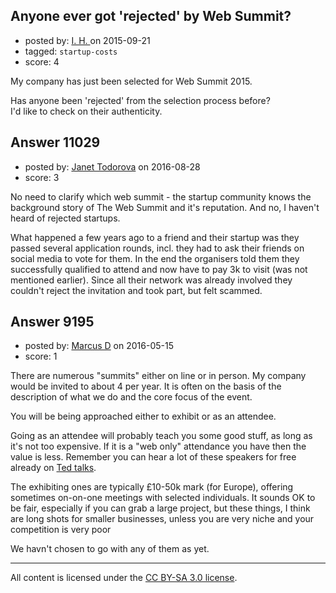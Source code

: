 ## Anyone ever got 'rejected' by Web Summit?

- posted by: [I. H. ](https://stackexchange.com/users/6989584/i-h) on 2015-09-21
- tagged: `startup-costs`
- score: 4

My company has just been selected for Web Summit 2015. 

Has anyone been 'rejected' from the selection process before?<br >
 I'd like to check on their authenticity. 


## Answer 11029

- posted by: [Janet Todorova](https://stackexchange.com/users/7047617/janet-todorova) on 2016-08-28
- score: 3

No need to clarify which web summit - the startup community knows the background story of The Web Summit and it's reputation. And no, I haven't heard of rejected startups.

What happened a few years ago to a friend and their startup was they passed several application rounds, incl. they had to ask their friends on social media to vote for them. In the end the organisers told them they successfully qualified to attend and now have to pay 3k to visit (was not mentioned earlier). Since all their network was already involved they couldn't reject the invitation and took part, but felt scammed.


## Answer 9195

- posted by: [Marcus D](https://stackexchange.com/users/258531/marcus-d) on 2016-05-15
- score: 1

<p>There are numerous "summits" either on line or in person. My company would be invited to about 4 per year. It is often on the basis of the description of what we do and the core focus of the event.</p>

<p>You will be being approached either to exhibit or as an attendee.</p>

<p>Going as an attendee will probably teach you some good stuff, as long as it's not too expensive. If it is a "web only" attendance you have then the value is less. Remember you can hear a lot of these speakers for free already on <a href="https://www.ted.com/" rel="nofollow">Ted talks</a>.</p>

<p>The exhibiting ones are typically £10-50k mark (for Europe), offering sometimes on-on-one meetings with selected individuals. It sounds OK to be fair, especially if you can grab a large project, but these things, I think are long shots for smaller businesses, unless you are very niche and your competition is very poor</p>

<p>We havn't chosen to go with any of them as yet.</p>




---

All content is licensed under the [CC BY-SA 3.0 license](https://creativecommons.org/licenses/by-sa/3.0/).
